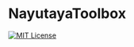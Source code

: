 
# NayutayaToolbox

[![MIT License](https://img.shields.io/badge/license-MIT-blue.svg?style=flat-square)](https://github.com/nayutaya/web-mercator-swift/blob/master/LICENSE.txt)
